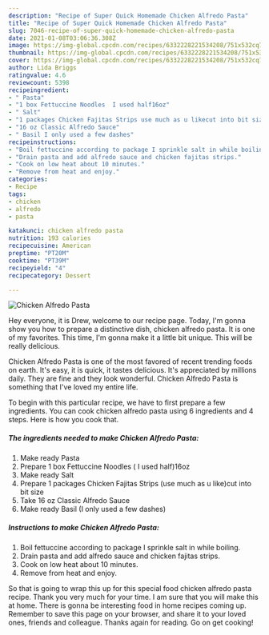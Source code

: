 ```yaml
---
description: "Recipe of Super Quick Homemade Chicken Alfredo Pasta"
title: "Recipe of Super Quick Homemade Chicken Alfredo Pasta"
slug: 7046-recipe-of-super-quick-homemade-chicken-alfredo-pasta
date: 2021-01-08T03:06:36.308Z
image: https://img-global.cpcdn.com/recipes/6332228221534208/751x532cq70/chicken-alfredo-pasta-recipe-main-photo.jpg
thumbnail: https://img-global.cpcdn.com/recipes/6332228221534208/751x532cq70/chicken-alfredo-pasta-recipe-main-photo.jpg
cover: https://img-global.cpcdn.com/recipes/6332228221534208/751x532cq70/chicken-alfredo-pasta-recipe-main-photo.jpg
author: Lida Briggs
ratingvalue: 4.6
reviewcount: 5398
recipeingredient:
- " Pasta"
- "1 box Fettuccine Noodles  I used half16oz"
- " Salt"
- "1 packages Chicken Fajitas Strips use much as u likecut into bit size"
- "16 oz Classic Alfredo Sauce"
- " Basil I only used a few dashes"
recipeinstructions:
- "Boil fettuccine according to package I sprinkle salt in while boiling."
- "Drain pasta and add alfredo sauce and chicken fajitas strips."
- "Cook on low heat about 10 minutes."
- "Remove from heat and enjoy."
categories:
- Recipe
tags:
- chicken
- alfredo
- pasta

katakunci: chicken alfredo pasta 
nutrition: 193 calories
recipecuisine: American
preptime: "PT20M"
cooktime: "PT39M"
recipeyield: "4"
recipecategory: Dessert

---
```



![Chicken Alfredo Pasta](https://img-global.cpcdn.com/recipes/6332228221534208/751x532cq70/chicken-alfredo-pasta-recipe-main-photo.jpg)

Hey everyone, it is Drew, welcome to our recipe page. Today, I'm gonna show you how to prepare a distinctive dish, chicken alfredo pasta. It is one of my favorites. This time, I'm gonna make it a little bit unique. This will be really delicious.



Chicken Alfredo Pasta is one of the most favored of recent trending foods on earth. It's easy, it is quick, it tastes delicious. It's appreciated by millions daily. They are fine and they look wonderful. Chicken Alfredo Pasta is something that I've loved my entire life.


To begin with this particular recipe, we have to first prepare a few ingredients. You can cook chicken alfredo pasta using 6 ingredients and 4 steps. Here is how you cook that.

<!--inarticleads1-->

##### The ingredients needed to make Chicken Alfredo Pasta:

1. Make ready  Pasta
1. Prepare 1 box Fettuccine Noodles ( I used half)16oz
1. Make ready  Salt
1. Prepare 1 packages Chicken Fajitas Strips (use much as u like)cut into bit size
1. Take 16 oz Classic Alfredo Sauce
1. Make ready  Basil (I only used a few dashes)




<!--inarticleads2-->

##### Instructions to make Chicken Alfredo Pasta:

1. Boil fettuccine according to package I sprinkle salt in while boiling.
1. Drain pasta and add alfredo sauce and chicken fajitas strips.
1. Cook on low heat about 10 minutes.
1. Remove from heat and enjoy.




So that is going to wrap this up for this special food chicken alfredo pasta recipe. Thank you very much for your time. I am sure that you will make this at home. There is gonna be interesting food in home recipes coming up. Remember to save this page on your browser, and share it to your loved ones, friends and colleague. Thanks again for reading. Go on get cooking!
